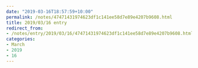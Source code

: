 ```yaml
---
date: "2019-03-16T18:57:59+10:00"
permalink: /notes/47471431974623df1c141ee58d7e89e4207b9608.html
title: 2019/03/16 entry
redirect_from:
- /notes/entry/2019/03/16/47471431974623df1c141ee58d7e89e4207b9608.html
categories:
- March
- 2019
- 16
---
```

